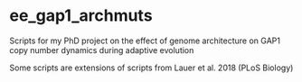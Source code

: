 # ee_gap1_archmuts
Scripts for my PhD project on the effect of genome architecture on GAP1 copy number dynamics during adaptive evolution

Some scripts are extensions of scripts from Lauer et al. 2018 (PLoS Biology)
